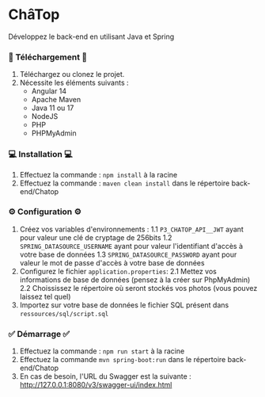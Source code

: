 # ChâTop
Développez le back-end en utilisant Java et Spring

### 🔄 Téléchargement 🔄
1. Téléchargez ou clonez le projet.
2. Nécessite les éléments suivants :
    - Angular 14
    - Apache Maven
    - Java 11 ou 17
    - NodeJS
    - PHP
    - PHPMyAdmin

### 💻 Installation 💻
1. Effectuez la commande : `npm install` à la racine
2. Effectuez la commande : `maven clean install` dans le répertoire back-end/Chatop

### ⚙️ Configuration ⚙️
1. Créez vos variables d'environnements :
1.1 `P3_CHATOP_API__JWT` ayant pour valeur une clé de cryptage de 256bits
1.2 `SPRING_DATASOURCE_USERNAME` ayant pour valeur l'identifiant d'accès à votre base de données
1.3 `SPRING_DATASOURCE_PASSWORD` ayant pour valeur le mot de passe d'accès à votre base de données
2. Configurez le fichier `application.properties`:
2.1 Mettez vos informations de base de données (pensez à la créer sur PhpMyAdmin)
2.2 Choississez le répertoire où seront stockés vos photos (vous pouvez laissez tel quel)
3. Importez sur votre base de données le fichier SQL présent dans `ressources/sql/script.sql`

### ✅ Démarrage ✅
1. Effectuez la commande : `npm run start` à la racine
2. Effectuez la commande `mvn spring-boot:run` dans le répertoire back-end/Chatop
3. En cas de besoin, l'URL du Swagger est la suivante : http://127.0.0.1:8080/v3/swagger-ui/index.html